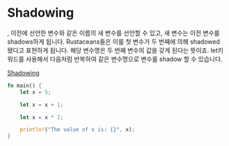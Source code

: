 # Shadowing

, 이전에 선언한 변수와 같은 이름의 새 변수를 선언할 수 있고, 새 변수는 이전 변수를 shadows하게 됩니다. Rustaceans들은 이를 첫 변수가 두 번째에 의해 shadowed 됐다고 표현하게 됩니다. 해당 변수명은 두 번째 변수의 값을 갖게 된다는 뜻이죠. let키워드를 사용해서 다음처럼 반복하여 같은 변수명으로 변수를 shadow 할 수 있습니다.

[Shadowing](https://rinthel.github.io/rust-lang-book-ko/ch03-01-variables-and-mutability.html)    


```rust
fn main() {
    let x = 5;

    let x = x + 1;

    let x = x * 2;

    println!("The value of x is: {}", x);
}
```